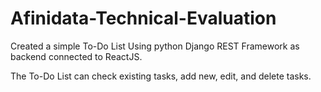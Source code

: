 # Afinidata-Technical-Evaluation

Created a simple To-Do List Using python Django REST Framework as backend connected to ReactJS.

The To-Do List can check existing tasks, add new, edit, and delete tasks.

